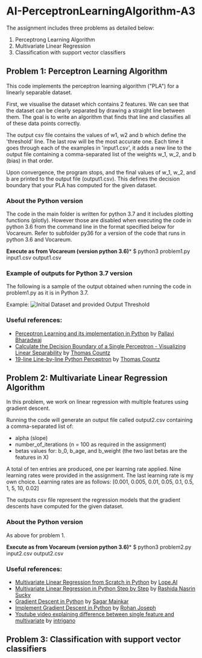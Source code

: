 # AI-PerceptronLearningAlgorithm-A3
The assignment includes three problems as detailed below:
1. Perceptrong Learning Algorithm
2. Multivariate Linear Regression
3. Classification with support vector classifiers

## Problem 1: Perceptron Learning Algorithm

This code implements the perceptron learning algorithm ("PLA") for a linearly separable dataset.

First, we visualise the dataset which contains 2 features. We can see that the dataset can be clearly separated by drawing a straight line between them. The goal is to write an algorithm that finds that line and classifies all of these data points correctly.

The output csv file contains the values of w1, w2 and b which define the 'threshold' line. The last row will be the most accurate one. Each time it goes through each of the examples in 'input1.csv', it adds a new line to the output file containing a comma-separated list of the weights w_1, w_2, and b (bias) in that order. 

Upon convergence, the program stops, and the final values of w_1, w_2, and b are printed to the output file (output1.csv). This defines the decision boundary that your PLA has computed for the given dataset.

### About the Python version

The code in the main folder is written for python 3.7 and it includes plotting functions (plotly). However those are disabled when executing the code in python 3.6 from the command line in the format specified below for Vocareum. Refer to subfolder py36 for a version of the code that runs in python 3.6 and Vocareum.

**Execute as from Vocareum (version python 3.6)***
$ python3 problem1.py input1.csv output1.csv

### Example of outputs for Python 3.7 version 

The following is a sample of the output obtained when running the code in problem1.py as it is in Python 3.7.

Example:
![Initial Dataset and provided Output Threshold]("images/fig1.png")

### Useful references:

- [Perceptron Learning and its implementation in Python](https://towardsdatascience.com/perceptron-and-its-implementation-in-python-f87d6c7aa428) by [Pallavi Bharadwaj](https://medium.com/@pallavibharadwaj)
- [Calculate the Decision Boundary of a Single Perceptron - Visualizing Linear Separability](https://medium.com/@thomascountz/calculate-the-decision-boundary-of-a-single-perceptron-visualizing-linear-separability-c4d77099ef38) by [Thomas Countz](https://medium.com/@thomascountz)
- [19-line Line-by-line Python Perceptron](https://medium.com/@thomascountz/19-line-line-by-line-python-perceptron-b6f113b161f3) by [Thomas Countz](https://medium.com/@thomascountz)

## Problem 2: Multivariate Linear Regression Algorithm

In this problem, we work on linear regression with multiple features using gradient descent. 

Running the code will generate an output file called output2.csv containing a comma-separated list of:
- alpha (slope)
- number_of_iterations (n = 100 as required in the assignment)
- betas values for: b_0, b_age, and b_weight (the two last betas are the features in X)

A total of ten entries are produced, one per learning rate applied. Nine learning rates were provided in the assignment. The last learning rate is my own choice. Learning rates are as follows: [0.001, 0.005, 0.01, 0.05, 0.1, 0.5, 1, 5, 10, 0.02]

The outputs csv file represent the regression models that the gradient descents have computed for the given dataset.

### About the Python version

As above for problem 1.

**Execute as from Vocareum (version python 3.6)***
$ python3 problem2.py input2.csv output2.csv

### Useful references:

- [Multivariate Linear Regression from Scratch in Python](https://medium.com/@lope.ai/multivariate-linear-regression-from-scratch-in-python-5c4f219be6a) by [Lope.AI](https://medium.com/@lope.ai)
- [Multivariate Linear Regression in Python Step by Step](https://towardsdatascience.com/multivariate-linear-regression-in-python-step-by-step-128c2b127171) by [Rashida Nasrin Sucky](https://medium.com/@sucky00)
- [Gradient Descent in Python](https://towardsdatascience.com/gradient-descent-in-python-a0d07285742f) by [Sagar Mainkar](https://medium.com/@sagarmainkar)
- [Implement Gradient Descent in Python](https://towardsdatascience.com/implement-gradient-descent-in-python-9b93ed7108d1) by [Rohan Joseph](https://medium.com/@rohanjoseph_91119)
- [Youtube video explaining difference between single feature and multivariate](https://www.youtube.com/watch?v=7r0fsvgTtHA) by [intrigano](https://www.youtube.com/channel/UCDf3VLjM5A4MntJvCfls4sQ)

## Problem 3: Classification with support vector classifiers


